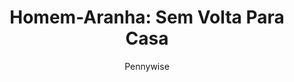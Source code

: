 ---
layout: post
author: Pennywise
category: Filmes
post_date: '2022-04-15T17:49:48.515Z'
post_modified: '2022-04-15T17:49:48.515Z'
title: 'Homem-Aranha: Sem Volta Para Casa'
description: 'Peter Parker é desmascarado e não consegue mais separar sua vida normal dos grandes riscos de ser um super-herói. Quando ele pede ajuda ao Doutor Estranho, os riscos se tornam ainda mais perigosos, e o forçam a descobrir o que realmente significa ser o Homem-Aranha.'
poster_path: /lzR4SjvSMoNTssE57VDiq6rh33r.jpg
tmdb_id: 634649
imdb_id: tt10872600
runtime: 148
release_date: '2021-12-15'
genres:
  - Ação
  - Aventura
  - Ficção científica
casts:
  - Tom Holland
  - Zendaya
  - Benedict Cumberbatch
  - Jacob Batalon
  - Jon Favreau
  - Jamie Foxx
crews:
  - Jon Watts
trailer: rzOvXvBNzMc
certification: 12
adult: false
vote_average: 8.2
vote_count: 11481
qualitys:
  - 1080p
  - 720p
audios:
  - Dual Áudio
  - Português
  - Inglês
extensions:
  - mkv
  - mp4
---